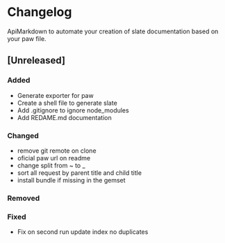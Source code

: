 # Changelog

ApiMarkdown to automate your creation of slate documentation based on your paw file.

## [Unreleased]

### Added

- Generate exporter for paw
- Create a shell file to generate slate
- Add .gitignore to ignore node_modules
- Add REDAME.md documentation

### Changed

- remove git remote on clone
- oficial paw url on readme
- change split from ~ to \_
- sort all request by parent title and child title
- install bundle if missing in the gemset

### Removed

### Fixed

- Fix on second run update index no duplicates
